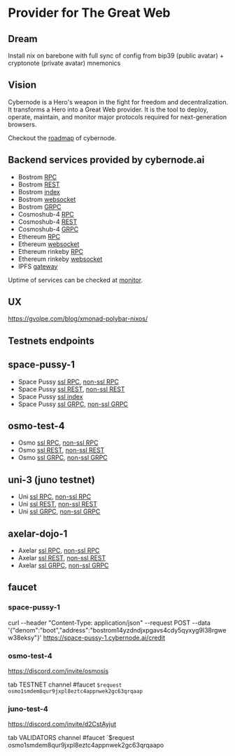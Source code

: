 # Provider for The Great Web

## Dream

Install nix on barebone with full sync of config from bip39 (public avatar) + cryptonote (private avatar) mnemonics

## Vision

Cybernode is a Hero's weapon in the fight for freedom and decentralization. It transforms a Hero into a Great Web provider. It is the tool to deploy, operate, maintain, and monitor major protocols required for next-generation browsers.

Checkout the [roadmap](./roadmap.md) of cybernode.

## Backend services provided by cybernode.ai

- Bostrom [RPC](https://rpc.bostrom.cybernode.ai:443)
- Bostrom [REST](https://lcd.bostrom.cybernode.ai:443)
- Bostrom [index](https://index.bostrom.cybernode.ai)
- Bostrom [websocket](wss://rpc.bostrom.cybernode.ai/websocket)
- Bostrom [GRPC](https://grpc.bstrom.cybernode.ai:1443)
- Cosmoshub-4 [RPC](https://rpc.cosmoshub-4.cybernode.ai:443)
- Cosmoshub-4 [REST](https://lcd.cosmoshub-4.cybernode.ai)
- Cosmoshub-4 [GRPC](https://grpc.cosmoshub-4.cybernode.ai:1443)
- Ethereum [RPC](https://rpc.ethereum.cybernode.ai)
- Ethereum [websocket](wss://ws.ethereum.cybernode.ai)
- Ethereum rinkeby [RPC](https://rpc-rinkeby.ethereum.cybernode.ai)
- Ethereum rinkeby [websocket](wss://ws-rinkeby.ethereum.cybernode.ai)
- IPFS [gateway](https://gateway.ipfs.cybernode.ai)

Uptime of services can be checked at [monitor](https://cybernode.ai).


## UX
https://gvolpe.com/blog/xmonad-polybar-nixos/

## Testnets endpoints
## space-pussy-1

- Space Pussy [ssl RPC](https://rpc.space-pussy-1.cybernode.ai:443), [non-ssl RPC](http://rpc.space-pussy-1.cybernode.ai:26657)
- Space Pussy [ssl REST](https://lcd.space-pussy-1.cybernode.ai:443/swagger/), [non-ssl REST](http://lcd.space-pussy-1.cybernode.ai:26317/swagger/)
- Space Pussy [ssl index](https://index.space-pussy-1.cybernode.ai:443)
- Space Pussy [ssl GRPC](https://grpc.space-pussy-1.cybernode.ai:1443), [non-ssl GRPC](http://grpc.space-pussy-1.cybernode.ai:26090)

## osmo-test-4

- Osmo [ssl RPC](https://rpc.osmo-test-4.cybernode.ai:443), [non-ssl RPC](http://rpc.osmo-test-4.cybernode.ai:26657)
- Osmo [ssl REST](https://lcd.osmo-test-4.cybernode.ai:443/swagger/), [non-ssl REST](http://lcd.osmo-test-4.cybernode.ai:26317/swagger/)
- Osmo [ssl GRPC](https://grpc.osmo-test-4.cybernode.ai:1443), [non-ssl GRPC](http://grpc.osmo-test-4.cybernode.ai:26090)

## uni-3 (juno testnet)

- Uni [ssl RPC](https://rpc.uni-3.cybernode.ai:443), [non-ssl RPC](http://rpc.uni-3.cybernode.ai:26657)
- Uni [ssl REST](https://lcd.uni-3.cybernode.ai:443), [non-ssl REST](http://lcd.uni-3.cybernode.ai:26317)
- Uni [ssl GRPC](https://grpc.uni-3.cybernode.ai:1443), [non-ssl GRPC](http://grpc.uni-3.cybernode.ai:26090)

## axelar-dojo-1

- Axelar [ssl RPC](https://rpc.axelar-dojo-1.cybernode.ai), [non-ssl RPC](http://rpc.axelar-dojo-1.cybernode.ai:26657)
- Axelar [ssl REST](https://lcd.axelar-dojo-1.cybernode.ai), [non-ssl REST](http://lcd.axelar-dojo-1.cybernode.ai:26317)
- Axelar [ssl GRPC](https://grpc.axelar-dojo-1.cybernode.ai), [non-ssl GRPC](http://grpc.axelar-dojo-1.cybernode.ai:26090)

## faucet

### space-pussy-1

curl --header "Content-Type: application/json"   --request POST   --data '{"denom":"boot","address":"bostrom14yzdndjxpgavs4cdy5qyxyg9l38rgwew38eksy"}'   https://space-pussy-1.cybernode.ai/credit

### osmo-test-4

https://discord.com/invite/osmosis

tab TESTNET channel #faucet `$request osmo1smdem8qur9jxpl8eztc4appnwek2gc63qrqaap`

### juno-test-4

https://discord.com/invite/d2CstAyjut

tab VALIDATORS channel #faucet `$request osmo1smdem8qur9jxpl8eztc4appnwek2gc63qrqaapo
